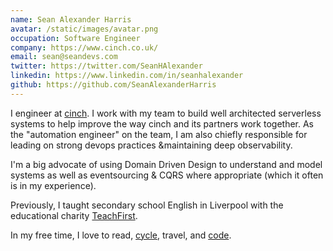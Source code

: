 ```yaml
---
name: Sean Alexander Harris
avatar: /static/images/avatar.png
occupation: Software Engineer
company: https://www.cinch.co.uk/
email: sean@seandevs.com
twitter: https://twitter.com/SeanHAlexander
linkedin: https://www.linkedin.com/in/seanhalexander
github: https://github.com/SeanAlexanderHarris
---
```


I engineer at [cinch](https://www.cinch.co.uk/). I work with my team to build well architected serverless systems to help improve the way cinch and its partners work together. As the "automation engineer" on the team, I am also chiefly responsible for leading on strong devops practices &maintaining deep observability.

I'm a big advocate of using Domain Driven Design to understand and model systems as well as eventsourcing & CQRS where appropriate (which it often is in my experience).

Previously, I taught secondary school English in Liverpool with the educational charity [TeachFirst](https://www.teachfirst.org.uk/).

In my free time, I love to read, [cycle](https://www.strava.com/athletes/1847099), travel, and [code](https://github.com/SeanAlexanderHarris).
